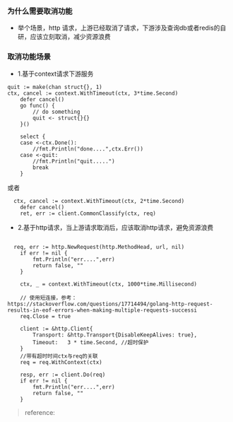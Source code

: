 
### 为什么需要取消功能
* 举个场景，http 请求，上游已经取消了请求，下游涉及查询db或者redis的自研，应该立刻取消，减少资源浪费
### 取消功能场景

* 1.基于context请求下游服务

~~~
quit := make(chan struct{}, 1)
ctx, cancel := context.WithTimeout(ctx, 3*time.Second)
	defer cancel()
	go func() {
		// do something 
		quit <- struct{}{}
	}()

	select {
	case <-ctx.Done():
		//fmt.Println("done....",ctx.Err())
	case <-quit:
		//fmt.Println("quit.....")
		break
	}
~~~
 或者
~~~
  ctx, cancel := context.WithTimeout(ctx, 2*time.Second)
	defer cancel()
	ret, err := client.CommonClassify(ctx, req)

~~~
* 2.基于http请求，当上游请求取消后，应该取消http请求，避免资源浪费

~~~
  
  req, err := http.NewRequest(http.MethodHead, url, nil)
	if err != nil {
		fmt.Println("err....",err)
		return false, ""
	}

	ctx, _ = context.WithTimeout(ctx, 1000*time.Millisecond)

	// 使用短连接，参考：https://stackoverflow.com/questions/17714494/golang-http-request-results-in-eof-errors-when-making-multiple-requests-successi
	req.Close = true

	client := &http.Client{
		Transport: &http.Transport{DisableKeepAlives: true},
		Timeout:   3 * time.Second, //超时保护
	}
	//带有超时时间ctx与req的关联
	req = req.WithContext(ctx)

	resp, err := client.Do(req)
	if err != nil {
		fmt.Println("err....",err)
		return false, ""
	}
~~~


>reference:
